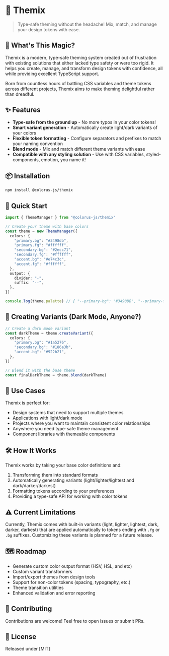 # 🎨 Themix

> Type-safe theming without the headache! Mix, match, and manage your design tokens with ease.

## 🌈 What's This Magic?

Themix is a modern, type-safe theming system created out of frustration with existing solutions that either lacked type safety or were too rigid. It helps you create, manage, and transform design tokens with confidence, all while providing excellent TypeScript support.

Born from countless hours of battling CSS variables and theme tokens across different projects, Themix aims to make theming delightful rather than dreadful.

## ✨ Features

- **Type-safe from the ground up** - No more typos in your color tokens!
- **Smart variant generation** - Automatically create light/dark variants of your colors
- **Flexible token formatting** - Configure separators and prefixes to match your naming convention
- **Blend mode** - Mix and match different theme variants with ease
- **Compatible with any styling solution** - Use with CSS variables, styled-components, emotion, you name it!

## 📦 Installation

```bash
npm install @colorus-js/themix
```

## 🚀 Quick Start

```typescript
import { ThemeManager } from "@colorus-js/themix"

// Create your theme with base colors
const theme = new ThemeManager({
  colors: {
    "primary.bg": "#3498db",
    "primary.fg": "#ffffff",
    "secondary.bg": "#2ecc71",
    "secondary.fg": "#ffffff",
    "accent.bg": "#e74c3c",
    "accent.fg": "#ffffff",
  },
  output: {
    divider: "-",
    suffix: "--",
  },
})

console.log(theme.palette) // { "--primary-bg": "#3498DB", "--primary-fg": "#FFFFFF", ... }
```

## 🌙 Creating Variants (Dark Mode, Anyone?)

```typescript
// Create a dark mode variant
const darkTheme = theme.createVariant({
  colors: {
    "primary.bg": "#1a5276",
    "secondary.bg": "#186a3b",
    "accent.bg": "#922b21",
  },
})

// Blend it with the base theme
const finalDarkTheme = theme.blend(darkTheme)
```

## 🧩 Use Cases

Themix is perfect for:

- Design systems that need to support multiple themes
- Applications with light/dark mode
- Projects where you want to maintain consistent color relationships
- Anywhere you need type-safe theme management
- Component libraries with themeable components

## 🛠️ How It Works

Themix works by taking your base color definitions and:

1. Transforming them into standard formats
2. Automatically generating variants (light/lighter/lightest and dark/darker/darkest)
3. Formatting tokens according to your preferences
4. Providing a type-safe API for working with color tokens

## ⚠️ Current Limitations

Currently, Themix comes with built-in variants (light, lighter, lightest, dark, darker, darkest) that are applied automatically to tokens ending with `.fg` or `.bg` suffixes. Customizing these variants is planned for a future release.

## 🗺️ Roadmap

- Generate custom color output format (HSV, HSL, and etc)
- Custom variant transformers
- Import/export themes from design tools
- Support for non-color tokens (spacing, typography, etc.)
- Theme transition utilities
- Enhanced validation and error reporting

## 🤝 Contributing

Contributions are welcome! Feel free to open issues or submit PRs.

## 📝 License

Released under [MIT]
